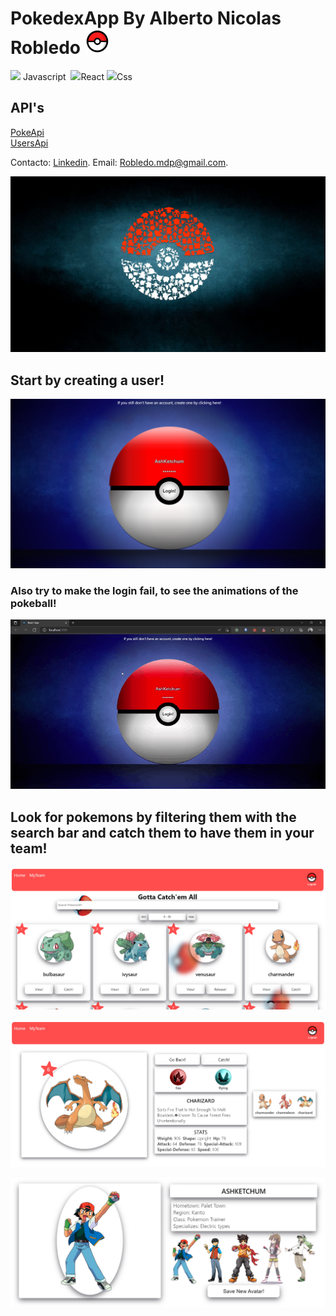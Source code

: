 # PokedexApp By Alberto Nicolas Robledo <img src='https://github.com/RobleMdqDev/PokeDex/blob/main/src/img/poke_ball_icon.png' style='width: 40px'>
 <img src='https://camo.githubusercontent.com/01920dc8ff66bdb2cd3bbc4847b3f88c16b706a24a3e2ee8c22b51eace241460/68747470733a2f2f75706c6f61642e77696b696d656469612e6f72672f77696b6970656469612f636f6d6d6f6e732f7468756d622f392f39392f556e6f6666696369616c5f4a6176615363726970745f6c6f676f5f322e7376672f3132303070782d556e6f6666696369616c5f4a6176615363726970745f6c6f676f5f322e7376672e706e67' style='width: 20px'> Javascript ![]()
 <img src='https://camo.githubusercontent.com/22c60db64e6ede1bbc4ecb83d5e020a9039efb4df30886324c4aab9e955de7ed/68747470733a2f2f75706c6f61642e77696b696d656469612e6f72672f77696b6970656469612f636f6d6d6f6e732f7468756d622f342f34372f52656163742e7376672f3132303070782d52656163742e7376672e706e67' style='width: 20px'>React 
 <img src='https://camo.githubusercontent.com/bd324083a5be53ed27df6319ebcbccc48f0690e7285a71e36f65a24f2b8dcc02/68747470733a2f2f313030306d61726361732e6e65742f77702d636f6e74656e742f75706c6f6164732f323032312f30322f4353532d4c6f676f2e706e67' style='width: 30px'>Css    

## API's

[PokeApi](https://pokeapi.co/)  
[UsersApi](https://github.com/RobleMdqDev/PokeDex-API)   

Contacto: [Linkedin](https://www.linkedin.com/in/albertorobledomdq/). Email: Robledo.mdp@gmail.com.
   
![Image text](https://github.com/RobleMdqDev/PokeDex/blob/main/src/img/pokeball.jpg)


## Start by creating a user!

![Image text](https://github.com/RobleMdqDev/PokeDex/blob/main/src/img/readme/readme-login.png)

### Also try to make the login fail, to see the animations of the pokeball!

![Image text](https://github.com/RobleMdqDev/PokeDex/blob/main/src/img/readme/fail-login.gif)


## Look for pokemons by filtering them with the search bar and catch them to have them in your team!

![Image text](https://github.com/RobleMdqDev/PokeDex/blob/main/src/img/readme/home.png)

![Image text](https://github.com/RobleMdqDev/PokeDex/blob/main/src/img/readme/details.png)

![Image text](https://github.com/RobleMdqDev/PokeDex/blob/main/src/img/readme/profile.png)





